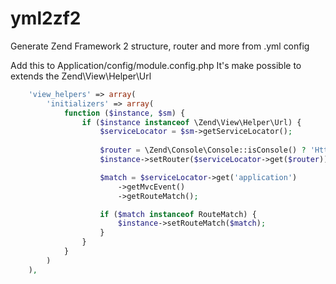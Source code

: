 yml2zf2
=======

Generate Zend Framework 2 structure, router and more from .yml config


Add this to Application/config/module.config.php
It's make possible to extends the Zend\View\Helper\Url 
```php
    'view_helpers' => array(
        'initializers' => array(
            function ($instance, $sm) {
                if ($instance instanceof \Zend\View\Helper\Url) {
                    $serviceLocator = $sm->getServiceLocator();
                    
                    $router = \Zend\Console\Console::isConsole() ? 'HttpRouter' : 'Router';
                    $instance->setRouter($serviceLocator->get($router));

                    $match = $serviceLocator->get('application')
                        ->getMvcEvent()
                        ->getRouteMatch();

                    if ($match instanceof RouteMatch) {
                        $instance->setRouteMatch($match);
                    }
                }
            }
        )
    ),
```